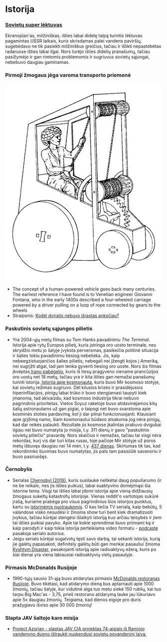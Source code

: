 # Istorija

### [Sovietų super lėktuvas](https://youtu.be/7Hv2dsVkA38)

Ekranoplan'as, milžiniškas, išties labai didelę talpą turintis lėktuvas pagamintas USSR laikais, kuris skrisdamas palei vandens paviršių, sugebėdavo ne tik pasiekti milžiniškus greičius, tačiau ir išlikti nepastebėtas radaruose išties labai ilgai. Nors turėjo išties didelių pranašumų, tačiau pasižymėjo ir gan rimtomis problemomis ir sugriuvus sovietų sąjungai, nebebuvo daugiau gaminamas.

### Pirmoji žmogaus jėga varoma transporto priemonė

![](../.gitbook/assets/giovanni-fontana-carriage.png)

* The concept of a human-powered vehicle goes back many centuries. The earliest reference I have found is to Venetian engineer Giovanni Fontana, who in the early 1400s described a four-wheeled carriage powered by a driver pulling on a loop of rope connected by gears to the wheels
* Straipsnis: [Kodėl dviratis nebuvo išrastas anksčiau?](https://rootsofprogress.org/why-did-we-wait-so-long-for-the-bicycle)

### Paskutinis sovietų sąjungos pilietis

* Yra 2004-ųjų metų filmas su Tom Hanks pavadinimu _The Terminal_. Istorija apie rytų Europos pilietį, kuris įstringa oro uosto terminale, nes skrydžio metu jo šalyje įvyksta perversmas, pasikeičia politinė situacija ir šalies tokiu pavadinimu tiesiog nebelieka. Jis, kaip nebeegzistuojančios šalies pilietis, nebegali nei įžengti kojos į Ameriką, nei sugrįžti atgal, tad jam tenka gyventi tiesiog oro uoste. Nors šis filmas įkvėptas[ Irano pabėgelio](https://www.wikiwand.com/en/Mehran_Karimi_Nasseri), kuris iš tiesų pragyveno viename prancūzijos oro uostų net 18 metų, tačiau yra ir kita išties gan nemažai panašumų turinti istorija.[ Istorija apie kosmonautą](https://www.rbth.com/history/330415-last-soviet-citizen-cosmonaut), kuris buvo Mir kosmoso stotyje, kai sovietų režimas sugriuvo. Dėl kilusios krizės ir prasidėjusios hiperinfliacijos, pinigų labai trūko ir buvo stengiamasi taupyti kiek įmanoma, tad akivaizdu, kad kosmoso industrija tikrai nebuvo pagrindinis prioritetas. Vietos Soyuz raketoje buvo atidavinėjamos kitų šalių astronautams už gan pigiai, o taipogi net buvo svarstoma apie kosminės stoties pardavimą, kol ji dar pilnai funkcionuojanti. Klausiant apie grįžimą namo, šiam kosmonautui būdavo atsakoma jog nėra pinigų, kad dar reikės palaukti. Rezultate jis kosmose įkalintas prabuvo dvigubai ilgiau nei buvo numatyta jo misija, t.y. 311 dienų ir gavo "paskutinio sovietų piliečio" pravardę. Nors skaičius ir nemažas, tačiau tai visgi nėra rekordas, kurį vis dar turi kitas rusas, toje pačioje Mir stotyje už poros metų išbuvęs daugiau nei 14 mėn, t.y. [437 dienas](https://www.wikiwand.com/en/Valeri_Polyakov). Skirtumas tik tas, kad rekordininko buvimas buvo numatytas, jis pats tam pasisiūlė savanoriu ir buvo pasiruošęs.

### Černobylis

* Serialas [Chernobyl \(2019\)](filmai.md#chernobyl-2019), kuris susilaukė netikėtai daug populiarumo \(ir ne be reikalo, nes jis išties puikus\), labai suaktyvino domėjimąsi šia istorine tema. Visgi tai išties labai įdomi istorija apie vieną didžiausių žmogaus sukeltų katastrofų istorijoje. Vienas reddit'o vartotojas sukūrė įrašą, kuriame prabėga pro visus pagrindinius šios istorijos punktus, kartu su [istorinėmis nuotraukomis](https://imgur.com/a/TwY6q). O kas liečia TV serialą, kaip bebūtų, 5 valandose visko nesudėsi ir žinoma show turi bent kiek dramatizuoti įvykius, tačiau kūrėjai stengėsi išlaikyti istoriją kuo arčiau teisybės ir jiem tai išties puikiai pavyko. Apie tai kokie sprendimai buvo priimami ką ir kaip parodyti ir kaip tokia istorija perteikiama video formatu - [podcaste ](https://www.youtube.com/watch?v=rUeHPCYtWYQ)pasakoja serialo autorius.
* Jeigu serialo kūrėjai sugalvotų tęsti savo darbą, tai sekanti istorija, kurią jie galėtų papasakoti, definitely galėtų būti gan menkai pasauliui žinoma [Kyshtym Disaster](https://youtu.be/SQCfOjhguO0), pasakojanti istoriją apie radioaktyvų ežerą, kuris po šiai dienai yra viena labiausiai radioaktyvių vietų pasaulyje.

### Pirmasis McDonalds Rusijoje

* 1990-tųjų sausio 31-ąją buvo atidarytas pirmasis [McDonalds restoranas Rusijoje](https://www.boredpanda.com/first-mcdonald-restaurant-opens-soviet-union-moscow-russia-1990/?utm_source=facebook&utm_medium=social&utm_campaign=organic). Buvo tikėtasi, kad atidarymo dieną bus aptarnauti apie 1000 žmonių, tačiau šalyje, kur vidutinė alga tuo metu siekė 150 rublių, kai tuo tarpu Big Mac'as - 3,75,  prieš restorano atidarymą lauke jau lūkuriavo apie 5x daugiau žmonių. Teigiama, kad dienos eigoje pro duris pražygiavo išviso apie 30 000 žmonių!

### Slapta JAV šaltojo karo misija

* [Project Azorian - slaptas JAV CIA projektas 74-aisiais iš Ramiojo vandenyno dugno ištraukti nuskendusi sovietų povandeninį laivą.](https://www.wikiwand.com/en/Project_Azorian)

